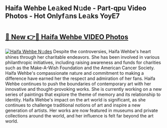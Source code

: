 ## Haifa Wehbe Le𝚊ked N𝚞de - Part-qpu Video Photos - Hot Onlyf𝚊ns Le𝚊ks YoyE7

# <h2><a href="http://ac42922.deff.icu/?id=Haifa+Wehbe">🔗 New 👉🔴 Haifa Wehbe VIDEO Photos</a></h2>

[![Haifa Wehbe N𝚞des](https://i.imgur.com/rIISA9y.gif)](http://ac42922.deff.icu/?id=Haifa+Wehbe)
Despite the controversies, Haifa Wehbe's heart shines through her charitable endeavors. She has been involved in various philanthropic initiatives, including raising awareness and funds for charities such as the Make-A-Wish Foundation and the American Cancer Society. Haifa Wehbe's compassionate nature and commitment to making a difference have earned her the respect and admiration of her fans. Haifa Wehbe continues to push the boundaries of contemporary art with her innovative and thought-provoking works. She is currently working on a new series of paintings that explore the theme of memory and its relationship to identity. Haifa Wehbe's impact on the art world is significant, as she continues to challenge traditional notions of art and inspire a new generation of artists. Her works are now featured in museums and private collections around the world, and her influence is felt far beyond the art world.
